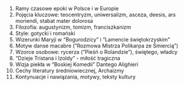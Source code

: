 1. Ramy czasowe epoki w Polsce i w Europie
2. Pojęcia kluczowe: teocentryzm, uniwersalizm, asceza, deesis, ars moriendi, stabat mater dolorosa
3. Filozofia: augustynizm, tomizm, franciszkanizm
4. Style: gotycki i romański
5. Wizerunki Maryji w “Bogurodzicy” i “Lamencie świętokrzyskim”
6. Motyw danse macabre (”Rozmowa Mistrza Polikarpa ze Śmiercią”)
7. Wzorce osobowe: rycerza (”Pieśń o Rolandzie”), świętego, władcy
8. “Dzieje Tristana i Izoldy” - miłość tragiczna
9. Wizja piekła w “Boskiej Komedii” Dantego Alighieri
10. Cechy literatury średniowiecznej, Archaizmy
11. Kontynuacje i nawiązania, motywy, teksty kultury